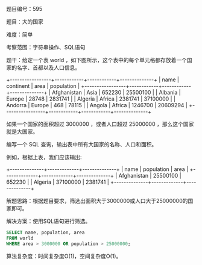 题目编号：595

题目：大的国家

难度：简单

考察范围：字符串操作、SQL语句

题干：给定一个表 world ，如下图所示，这个表中的每个单元格都存放着一个国家的名字、首都以及人口信息。

+-----------------+------------+------------+--------------+
| name            | continent  | area       | population   |
+-----------------+------------+------------+--------------+
| Afghanistan     | Asia       | 652230     | 25500100     |
| Albania         | Europe     | 28748      | 2831741      |
| Algeria         | Africa     | 2381741    | 37100000     |
| Andorra         | Europe     | 468        | 78115        |
| Angola          | Africa     | 1246700    | 20609294     |
+-----------------+------------+------------+--------------+

如果一个国家的面积超过 3000000 ，或者人口超过 25000000 ，那么这个国家就是大国家。

编写一个 SQL 查询，输出表中所有大国家的名称、人口和面积。

例如，根据上表，我们应该输出:

+--------------+-------------+--------------+
| name         | population  | area         |
+--------------+-------------+--------------+
| Afghanistan  | 25500100    | 652230       |
| Algeria      | 37100000    | 2381741      |
+--------------+-------------+--------------+

解题思路：根据题目要求，筛选出面积大于3000000或人口大于25000000的国家即可。

解决方案：使用SQL语句进行筛选。

```sql
SELECT name, population, area
FROM world
WHERE area > 3000000 OR population > 25000000;
```

算法复杂度：时间复杂度O(1)，空间复杂度O(1)。